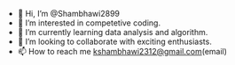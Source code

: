 - 👋 Hi, I’m @Shambhawi2899
- 👀 I’m interested in competetive coding.
- 🌱 I’m currently learning data analysis and algorithm.
- 💞️ I’m looking to collaborate with exciting enthusiasts.
- 📫 How to reach me kshambhawi2312@gmail.com(email)

<!---
Shambhawi2899/Shambhawi2899 is a ✨ special ✨ repository because its `README.md` (this file) appears on your GitHub profile.
You can click the Preview link to take a look at your changes.
--->
